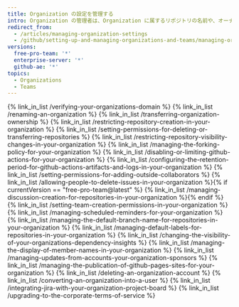 ```yaml
---
title: Organization の設定を管理する
intro: Organization の管理者は、Organization に属するリポジトリの名前や、オーナー チームのメンバーシップなど、いつくかの設定を変更できます。 また、Organization とそのリポジトリすべてを削除することもできます。
redirect_from:
  - /articles/managing-organization-settings
  - /github/setting-up-and-managing-organizations-and-teams/managing-organization-settings
versions:
  free-pro-team: '*'
  enterprise-server: '*'
  github-ae: '*'
topics:
  - Organizations
  - Teams
---
```


{% link_in_list /verifying-your-organizations-domain %}
{% link_in_list /renaming-an-organization %}
{% link_in_list /transferring-organization-ownership %}
{% link_in_list /restricting-repository-creation-in-your-organization %}
{% link_in_list /setting-permissions-for-deleting-or-transferring-repositories %}
{% link_in_list /restricting-repository-visibility-changes-in-your-organization %}
{% link_in_list /managing-the-forking-policy-for-your-organization %}
{% link_in_list /disabling-or-limiting-github-actions-for-your-organization %}
{% link_in_list /configuring-the-retention-period-for-github-actions-artifacts-and-logs-in-your-organization %}
{% link_in_list /setting-permissions-for-adding-outside-collaborators %}
{% link_in_list /allowing-people-to-delete-issues-in-your-organization %}{% if currentVersion == "free-pro-team@latest" %}
{% link_in_list /managing-discussion-creation-for-repositories-in-your-organization %}{% endif %}
{% link_in_list /setting-team-creation-permissions-in-your-organization %}
{% link_in_list /managing-scheduled-reminders-for-your-organization %}
{% link_in_list /managing-the-default-branch-name-for-repositories-in-your-organization %}
{% link_in_list /managing-default-labels-for-repositories-in-your-organization %}
{% link_in_list /changing-the-visibility-of-your-organizations-dependency-insights %}
{% link_in_list /managing-the-display-of-member-names-in-your-organization %}
{% link_in_list /managing-updates-from-accounts-your-organization-sponsors %}
{% link_in_list /managing-the-publication-of-github-pages-sites-for-your-organization %}
{% link_in_list /deleting-an-organization-account %}
{% link_in_list /converting-an-organization-into-a-user %}
{% link_in_list /integrating-jira-with-your-organization-project-board %}
{% link_in_list /upgrading-to-the-corporate-terms-of-service %}
